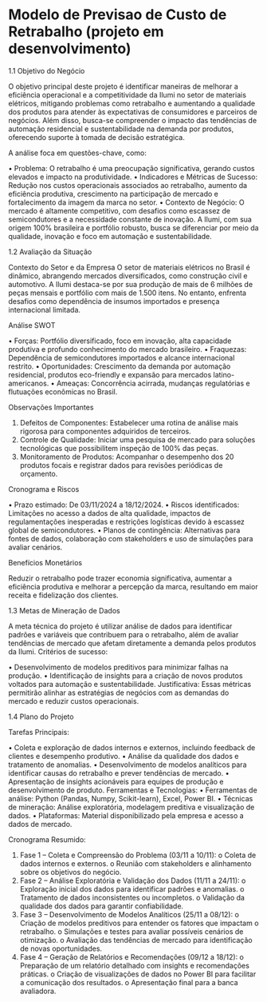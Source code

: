 # Modelo de Previsao de Custo de Retrabalho (projeto em desenvolvimento)

1.1 Objetivo do Negócio

O objetivo principal deste projeto é identificar maneiras de melhorar a eficiência operacional e a competitividade da Ilumi no setor de materiais elétricos, mitigando problemas como retrabalho e aumentando a qualidade dos produtos para atender às expectativas de consumidores e parceiros de negócios. Além disso, busca-se compreender o impacto das tendências de automação residencial e sustentabilidade na demanda por produtos, oferecendo suporte à tomada de decisão estratégica.

A análise foca em questões-chave, como:

•	Problema: O retrabalho é uma preocupação significativa, gerando custos elevados e impacto na produtividade.
•	Indicadores e Métricas de Sucesso: Redução nos custos operacionais associados ao retrabalho, aumento da eficiência produtiva, crescimento na participação de mercado e fortalecimento da imagem da marca no setor.
•	Contexto de Negócio: O mercado é altamente competitivo, com desafios como escassez de semicondutores e a necessidade constante de inovação. A Ilumi, com sua origem 100% brasileira e portfólio robusto, busca se diferenciar por meio da qualidade, inovação e foco em automação e sustentabilidade.

1.2 Avaliação da Situação

Contexto do Setor e da Empresa
O setor de materiais elétricos no Brasil é dinâmico, abrangendo mercados diversificados, como construção civil e automotivo. A Ilumi destaca-se por sua produção de mais de 6 milhões de peças mensais e portfólio com mais de 1.500 itens. No entanto, enfrenta desafios como dependência de insumos importados e presença internacional limitada.

Análise SWOT

•	Forças: Portfólio diversificado, foco em inovação, alta capacidade produtiva e profundo conhecimento do mercado brasileiro.
•	Fraquezas: Dependência de semicondutores importados e alcance internacional restrito.
•	Oportunidades: Crescimento da demanda por automação residencial, produtos eco-friendly e expansão para mercados latino-americanos.
•	Ameaças: Concorrência acirrada, mudanças regulatórias e flutuações econômicas no Brasil.

Observações Importantes

1.	Defeitos de Componentes: Estabelecer uma rotina de análise mais rigorosa para componentes adquiridos de terceiros.
2.	Controle de Qualidade: Iniciar uma pesquisa de mercado para soluções tecnológicas que possibilitem inspeção de 100% das peças.
3.	Monitoramento de Produtos: Acompanhar o desempenho dos 20 produtos focais e registrar dados para revisões periódicas de orçamento.
   
Cronograma e Riscos

•	Prazo estimado: De 03/11/2024 a 18/12/2024.
•	Riscos identificados: Limitações no acesso a dados de alta qualidade, impactos de regulamentações inesperadas e restrições logísticas devido à escassez global de semicondutores.
•	Planos de contingência: Alternativas para fontes de dados, colaboração com stakeholders e uso de simulações para avaliar cenários.

Benefícios Monetários

Reduzir o retrabalho pode trazer economia significativa, aumentar a eficiência produtiva e melhorar a percepção da marca, resultando em maior receita e fidelização dos clientes.

1.3 Metas de Mineração de Dados

A meta técnica do projeto é utilizar análise de dados para identificar padrões e variáveis que contribuem para o retrabalho, além de avaliar tendências de mercado que afetam diretamente a demanda pelos produtos da Ilumi.
Critérios de sucesso:

•	Desenvolvimento de modelos preditivos para minimizar falhas na produção.
•	Identificação de insights para a criação de novos produtos voltados para automação e sustentabilidade.
Justificativa: Essas métricas permitirão alinhar as estratégias de negócios com as demandas do mercado e reduzir custos operacionais.

1.4 Plano do Projeto

Tarefas Principais:

•	Coleta e exploração de dados internos e externos, incluindo feedback de clientes e desempenho produtivo.
•	Análise da qualidade dos dados e tratamento de anomalias.
•	Desenvolvimento de modelos analíticos para identificar causas do retrabalho e prever tendências de mercado.
•	Apresentação de insights acionáveis para equipes de produção e desenvolvimento de produto.
Ferramentas e Tecnologias:
•	Ferramentas de análise: Python (Pandas, Numpy, Scikit-learn), Excel, Power BI.
•	Técnicas de mineração: Análise exploratória, modelagem preditiva e visualização de dados.
•	Plataformas: Material disponibilizado pela empresa e acesso a dados de mercado.

Cronograma Resumido:

1.	Fase 1 – Coleta e Compreensão do Problema (03/11 a 10/11):
o	Coleta de dados internos e externos.
o	Reunião com stakeholders e alinhamento sobre os objetivos do negócio.
2.	Fase 2 – Análise Exploratória e Validação dos Dados (11/11 a 24/11):
o	Exploração inicial dos dados para identificar padrões e anomalias.
o	Tratamento de dados inconsistentes ou incompletos.
o	Validação da qualidade dos dados para garantir confiabilidade.
3.	Fase 3 – Desenvolvimento de Modelos Analíticos (25/11 a 08/12):
o	Criação de modelos preditivos para entender os fatores que impactam o retrabalho.
o	Simulações e testes para avaliar possíveis cenários de otimização.
o	Avaliação das tendências de mercado para identificação de novas oportunidades.
4.	Fase 4 – Geração de Relatórios e Recomendações (09/12 a 18/12):
o	Preparação de um relatório detalhado com insights e recomendações práticas.
o	Criação de visualizações de dados no Power BI para facilitar a comunicação dos resultados.
o	Apresentação final para a banca avaliadora.


